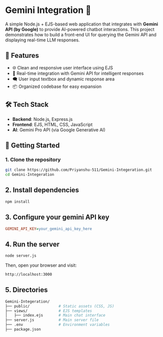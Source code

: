 # Gemini Integration 🚀

A simple Node.js + EJS-based web application that integrates with **Gemini API (by Google)** to provide AI-powered chatbot interactions. This project demonstrates how to build a front-end UI for querying the Gemini API and displaying real-time LLM responses.

## 🔧 Features

- 🌐 Clean and responsive user interface using EJS
- 🤖 Real-time integration with Gemini API for intelligent responses
- 🗨️ User input textbox and dynamic response area
- 📦 Organized codebase for easy expansion

## 🛠️ Tech Stack

- **Backend**: Node.js, Express.js
- **Frontend**: EJS, HTML, CSS, JavaScript
- **AI**: Gemini Pro API (via Google Generative AI)

## 🚀 Getting Started

### 1. Clone the repository
```bash
git clone https://github.com/Priyanshu-511/Gemini-Integeration.git
cd Gemini-Integeration
```

## 2. Install dependencies
```bash
npm install
```

## 3. Configure your gemini API key
```ini
GEMINI_API_KEY=your_gemini_api_key_here
```

## 4. Run the server
```bash
node server.js
```
Then, open your browser and visit:
```bash
http://localhost:3000
```

## 5. Directories
```bash
Gemini-Integeration/
├── public/             # Static assets (CSS, JS)
├── views/              # EJS templates
│   ├── index.ejs       # Main chat interface
├── server.js           # Main server file
├── .env                # Environment variables
├── package.json
```
